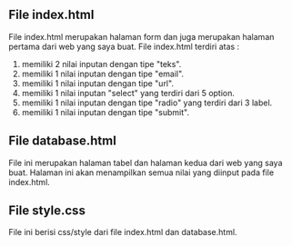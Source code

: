 ## File index.html
File index.html merupakan halaman form dan juga merupakan halaman pertama dari web yang saya buat. File index.html terdiri atas :
 1. memiliki 2 nilai inputan dengan tipe "teks". 
 2. memiliki 1 nilai inputan dengan tipe "email".
 3. memiliki 1 nilai inputan dengan tipe "url".
 4. memiliki 1 nilai inputan "select" yang terdiri dari 5 option.
 5. memiliki 1 nilai inputan dengan tipe "radio" yang terdiri dari 3 label.
 6. memiliki 1 nilai inputan dengan tipe "submit".

## File database.html
File ini merupakan halaman tabel dan halaman kedua dari web yang saya buat. Halaman ini akan menampilkan semua nilai yang diinput pada file index.html.

## File style.css
File ini berisi css/style dari file index.html dan database.html.
